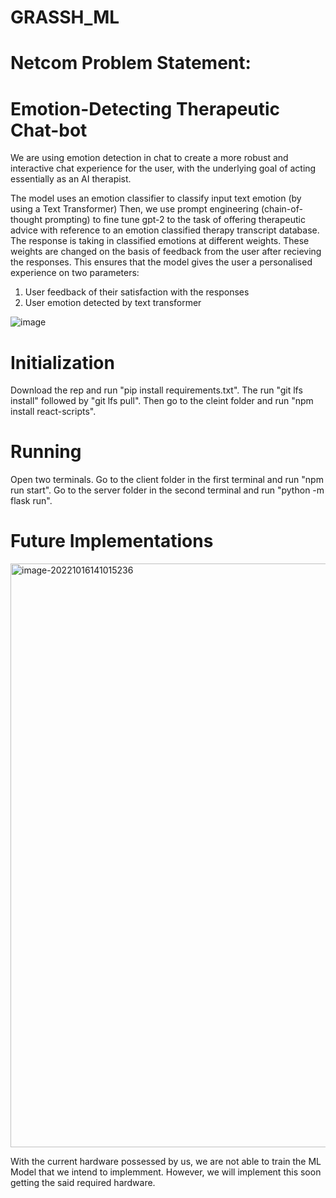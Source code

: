 # GRASSH_ML

# Netcom Problem Statement:
# Emotion-Detecting Therapeutic Chat-bot

We are using emotion detection in chat to create a more robust and interactive chat experience for the user, with the underlying goal of acting essentially as an AI therapist. 


The model uses an emotion classifier to classify input text emotion (by using a Text Transformer)
Then, we use prompt engineering (chain-of-thought prompting) to fine tune gpt-2 to the task of offering therapeutic advice with reference to an emotion classified therapy transcript database. 
The response is taking in classified emotions at different weights. These weights are changed on the basis of feedback from the user after recieving the responses.
This ensures that the model gives the user a personalised experience on two parameters: 
1. User feedback of their satisfaction with the responses
2. User emotion detected by text transformer

![image](https://github.com/Medici357/Grassh_shit/assets/127466814/c96f0269-9db2-4567-8604-b2d55fc55736)

# Initialization
Download the rep and run "pip install requirements.txt". The run "git lfs install" followed by "git lfs pull". Then go to the cleint folder and run "npm install react-scripts".

# Running
Open two terminals. Go to the client folder in the first terminal and run "npm run start". Go to the server folder in the second terminal and run "python -m flask run". 

# Future Implementations

<img width="934" alt="image-20221016141015236" src="https://github.com/ragavpn/GRASSH_ML/assets/118587215/54f1bbf1-0e2d-4097-85de-71bba855531b">

With the current hardware possessed by us, we are not able to train the ML Model that we intend to implemment. However, we will implement this soon getting the said required hardware.
